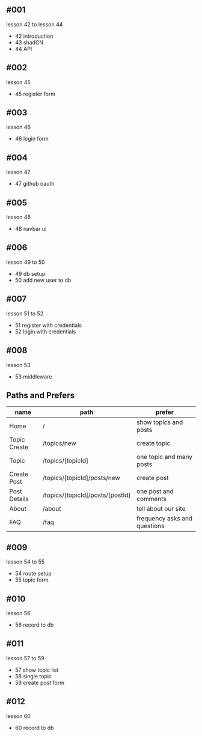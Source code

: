 ## #001

lesson 42 to lesson 44

- 42 introduction
- 43 shadCN
- 44 API

## #002

lesson 45

- 45 register form

## #003

lesson 46

- 46 login form

## #004

lesson 47

- 47 github oauth

## #005

lesson 48

- 48 navbar ui

## #006

lesson 49 to 50

- 49 db setup
- 50 add new user to db

## #007

lesson 51 to 52

- 51 register with credentials
- 52 login with credentials

## #008

lesson 53

- 53 middleware

## Paths and Prefers

| name         | path                             | prefer                       |
| ------------ | -------------------------------- | ---------------------------- |
| Home         | /                                | show topics and posts        |
| Topic Create | /topics/new                      | create topic                 |
| Topic        | /topics/[topicId]                | one topic and many posts     |
| Create Post  | /topics/[topicId]/posts/new      | create post                  |
| Post Details | /topics/[topicId]/posts/[postId] | one post and comments        |
| About        | /about                           | tell about our site          |
| FAQ          | /faq                             | frequency asks and questions |

## #009

lesson 54 to 55

- 54 route setup
- 55 topic form

## #010

lesson 56

- 56 record to db

## #011

lesson 57 to 59

- 57 show topic list
- 58 single topic
- 59 create post form

## #012

lesson 60

- 60 record to db
